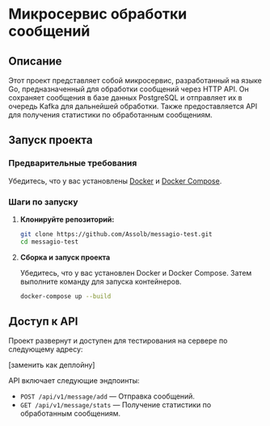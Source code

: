 # Микросервис обработки сообщений

## Описание

Этот проект представляет собой микросервис, разработанный на языке Go, предназначенный для обработки сообщений через HTTP API. Он сохраняет сообщения в базе данных PostgreSQL и отправляет их в очередь Kafka для дальнейшей обработки. Также предоставляется API для получения статистики по обработанным сообщениям.

## Запуск проекта

### Предварительные требования

Убедитесь, что у вас установлены [Docker](https://www.docker.com/get-started) и [Docker Compose](https://docs.docker.com/compose/install/).

### Шаги по запуску

1. **Клонируйте репозиторий:**

   ```bash
   git clone https://github.com/Assolb/messagio-test.git
   cd messagio-test

2. **Сборка и запуск проекта**

   Убедитесь, что у вас установлен Docker и Docker Compose. Затем выполните команду для запуска контейнеров.

   ```bash
   docker-compose up --build
   
## Доступ к API

Проект развернут и доступен для тестирования на сервере по следующему адресу:

[заменить как деплойну]

API включает следующие эндпоинты:
- `POST /api/v1/message/add` — Отправка сообщений.
- `GET /api/v1/message/stats` — Получение статистики по обработанным сообщениям.
